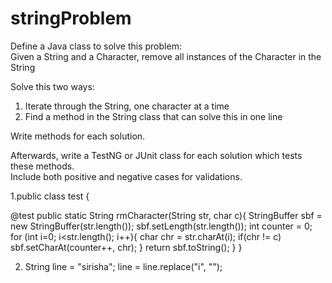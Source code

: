 # stringProblem

Define a Java class to solve this problem:<br>
Given a String and a Character, remove all instances of the Character in the String

Solve this two ways:<br>
1. Iterate through the String, one character at a time<br>
2. Find a method in the String class that can solve this in one line<br>

Write methods for each solution.

Afterwards, write a TestNG or JUnit class for each solution which tests these methods.<br>
Include both positive and negative cases for validations.

1.public class test {
  
@test
public static String rmCharacter(String str, char c){
		    StringBuffer sbf = new StringBuffer(str.length());
		    sbf.setLength(str.length());
		    int counter = 0;
		    for (int i=0; i<str.length(); i++){
		        char chr = str.charAt(i);
		        if(chr != c) sbf.setCharAt(counter++, chr);
		    }
		    return sbf.toString();
		}
}

2. String line = "sirisha";
   line = line.replace("i", "");

 
 

 
 

 
 
 
 
 
 
 
 
